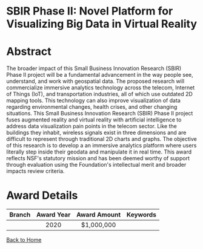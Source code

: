 
SBIR Phase II: Novel Platform for Visualizing Big Data in Virtual Reality
=========================================================================

# Abstract


The broader impact of this Small Business Innovation Research (SBIR) Phase II project will be a fundamental advancement in the way people see, understand, and work with geospatial data. The proposed research will commercialize immersive analytics technology across the telecom, Internet of Things (IoT), and transportation industries, all of which use outdated 2D mapping tools. This technology can also improve visualization of data regarding environmental changes, health crises, and other changing situations. This Small Business Innovation Research (SBIR) Phase II project fuses augmented reality and virtual reality with artificial intelligence to address data visualization pain points in the telecom sector. Like the buildings they inhabit, wireless signals exist in three dimensions and are difficult to represent through traditional 2D charts and graphs. The objective of this research is to develop a an immersive analytics platform where users literally step inside their geodata and manipulate it in real time. This award reflects NSF's statutory mission and has been deemed worthy of support through evaluation using the Foundation's intellectual merit and broader impacts review criteria.  

# Award Details

|Branch|Award Year|Award Amount|Keywords|
| :---: | :---: | :---: | :---: |
||2020|$1,000,000||
  
  


[Back to Home](https://github.com/chrischow/dod_sbir_awards#649)